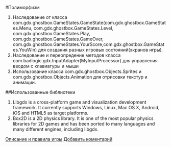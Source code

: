#Полиморфизм

1. Наследование от класса com.gdx.ghostbox.GameStates.GameState(com.gdx.ghostbox.GameStates.Menu, com.gdx.ghostbox.GameStates.Level, com.gdx.ghostbox.GameStates.Play, com.gdx.ghostbox.GameStates.GameOver, com.gdx.ghostbox.GameStates.YourScore,com.gdx.ghostbox.GameStates.YouWin) для создания разных игровых состояний(экранов игры).
2. Наследование и переопредение методов класса com.badlogic.gdx.InputAdapter(MyInputProcessor) для управления вводом с клавиатуры и мыши
3. Использование класса com.gdx.ghostbox.Оbjects.Sprites и com.gdx.ghostbox.Оbjects.Animation для отрисовки текстур и анимации.

##Использованные библиотеки
1. Libgdx is a cross-platform game and visualization development framework. It currently supports Windows, Linux, Mac OS X, Android, iOS and HTML5 as target platforms.
2. Box2D is a 2D physics library. It is one of the most popular physics libraries for 2D games and has been ported to many languages and many different engines, including libgdx.


[Описание и правила игры](https://github.com/Mission34/GhostBox/wiki/%D0%9E%D0%BF%D0%B8%D1%81%D0%B0%D0%BD%D0%B8%D0%B5-%D0%BF%D1%80%D0%BE%D0%B5%D0%BA%D1%82%D0%B0 "Описание и правила игры")
[Добавить коментарий](https://github.com/Mission34/GhostBox/issues/1 "Коментарии")
